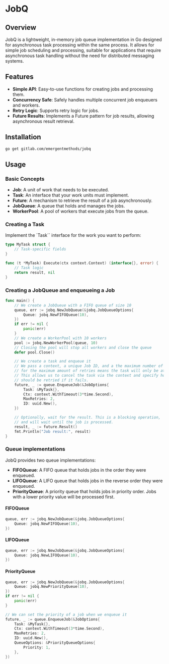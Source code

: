 # JobQ


## Overview

JobQ is a lightweight, in-memory job queue implementation in Go designed for asynchronous task processing within the same process. It allows for simple job scheduling and processing, suitable for applications that require asynchronous task handling without the need for distributed messaging systems.

## Features

- **Simple API**: Easy-to-use functions for creating jobs and processing them.
- **Concurrency Safe**: Safely handles multiple concurrent job enqueuers and workers.
- **Retry Logic**: Supports retry logic for jobs.
- **Future Results**: Implements a Future pattern for job results, allowing asynchronous result retrieval.

## Installation

```bash
go get gitlab.com/emergentmethods/jobq
```

## Usage

### Basic Concepts

- **Job**: A unit of work that needs to be executed.
- **Task**: An interface that your work units must implement.
- **Future**: A mechanism to retrieve the result of a job asynchronously.
- **JobQueue**: A queue that holds and manages the jobs.
- **WorkerPool**: A pool of workers that execute jobs from the queue.

### Creating a Task

Implement the `Task`` interface for the work you want to perform:

```go
type MyTask struct {
    // Task-specific fields
}

func (t *MyTask) Execute(ctx context.Context) (interface{}, error) {
    // Task logic
    return result, nil
}
```

### Creating a JobQueue and enqueueing a Job

```go
func main() {
    // We create a JobQueue with a FIFO queue of size 10
    queue, err := jobq.NewJobQueue(&jobq.JobQueueOptions{
        Queue: jobq.NewFIFOQueue(10),
    })
    if err != nil {
        panic(err)
    }
    // We create a WorkerPool with 10 workers
    pool := jobq.NewWorkerPool(queue, 10)
    // Closing the pool will stop all workers and close the queue
    defer pool.Close()

    // We create a task and enqueue it
    // We pass a context, a unique Job ID, and a the maximum number of retries. Using 0
    // for the maximum amount of retries means the task will only be attempted once.
    // This allows us to cancel the task via the context and specify how many times it 
    // should be retried if it fails.
    future, _ := queue.EnqueueJob(&JobOptions{
        Task: &MyTask{},
        Ctx: context.WithTimeout(3*time.Second),
        MaxRetries: 2,
        ID: uuid.New(),
    })

    // Optionally, wait for the result. This is a blocking operation,
    // and will wait until the job is processed.
    result, _ := future.Result()
    fmt.Println("Job result:", result)
}
```

### Queue implementations

JobQ provides two queue implementations:

- **FIFOQueue**: A FIFO queue that holds jobs in the order they were enqueued.
- **LIFOQueue**: A LIFO queue that holds jobs in the reverse order they were enqueued.
- **PriorityQueue**: A priority queue that holds jobs in priority order. Jobs with a lower priority value will be processed first.

#### FIFOQueue

```go
queue, err := jobq.NewJobQueue(&jobq.JobQueueOptions{
    Queue: jobq.NewFIFOQueue(10),
})
```

#### LIFOQueue

```go
queue, err := jobq.NewJobQueue(&jobq.JobQueueOptions{
    Queue: jobq.NewLIFOQueue(10),
})
```

#### PriorityQueue

```go
queue, err := jobq.NewJobQueue(&jobq.JobQueueOptions{
    Queue: jobq.NewPriorityQueue(10),
})
if err != nil {
    panic(err)
}

// We can set the priority of a job when we enqueue it
future, _ := queue.EnqueueJob(&JobOptions{
    Task: &MyTask{},
    Ctx: context.WithTimeout(3*time.Second),
    MaxRetries: 2,
    ID: uuid.New(),
    QueueOptions: &PriorityQueueOptions{
        Priority: 1,
    },
})
```

```